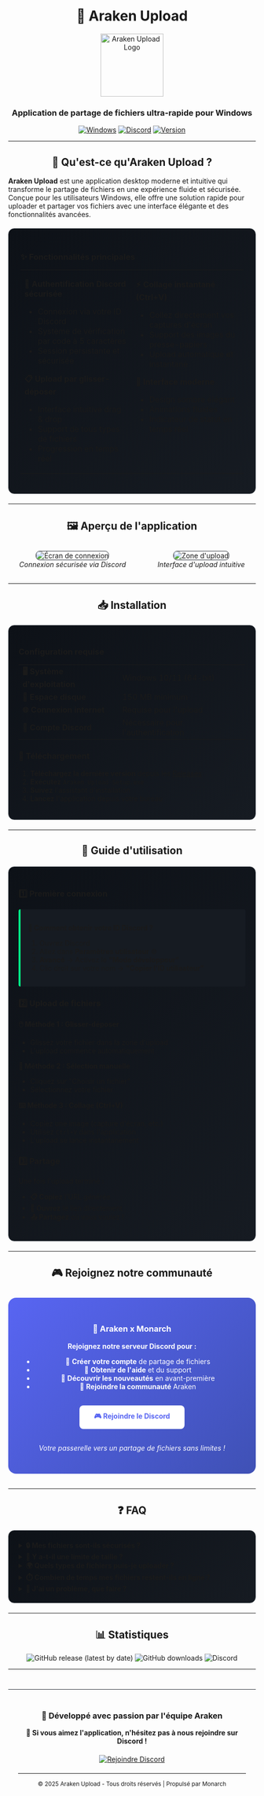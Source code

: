 <div align="center">

# 🚀 Araken Upload

<img src="https://media.discordapp.net/attachments/1335256190413701254/1394736969870999582/PR4qq6l.png?ex=6877e586&is=68769406&hm=7db86ed279e324efb7fbab4057b1d5b52ad44487dfb95409c7e46747e612abac&=" alt="Araken Upload Logo" width="128" height="128">

### Application de partage de fichiers ultra-rapide pour Windows

[![Windows](https://img.shields.io/badge/Windows-0078D6?style=for-the-badge&logo=windows&logoColor=white)](https://github.com/ArakenUpload/ArakenUploadApp/releases)
[![Discord](https://img.shields.io/badge/Discord-5865F2?style=for-the-badge&logo=discord&logoColor=white)](https://discord.gg/Banh6njXwZ)
[![Version](https://img.shields.io/badge/Version-1.0.0-00ff88?style=for-the-badge)](https://github.com/ArakenUpload/ArakenUploadApp/releases)

</div>

---

<div align="center">
  <h2>🎯 Qu'est-ce qu'Araken Upload ?</h2>
</div>

**Araken Upload** est une application desktop moderne et intuitive qui transforme le partage de fichiers en une expérience fluide et sécurisée. Conçue pour les utilisateurs Windows, elle offre une solution rapide pour uploader et partager vos fichiers avec une interface élégante et des fonctionnalités avancées.

<div style="background: linear-gradient(135deg, #0d1117 0%, #161b22 100%); border: 1px solid #30363d; border-radius: 12px; padding: 24px; margin: 20px 0;">

### ✨ Fonctionnalités principales

<table>
<tr>
<td width="50%" style="vertical-align: top;">

**🔐 Authentification Discord sécurisée**
- Connexion via votre ID Discord
- Système de vérification par code à 5 caractères
- Session persistante et sécurisée

**📋 Upload par glisser-déposer**
- Interface intuitive drag & drop
- Support de tous types de fichiers
- Progression en temps réel

</td>
<td width="50%" style="vertical-align: top;">

**⚡ Collage instantané (Ctrl+V)**
- Collez directement vos captures d'écran
- Support des images du presse-papiers
- Upload automatique et instantané

**🎨 Interface moderne**
- Design sombre élégant
- Animations fluides
- Indicateur de statut en temps réel

</td>
</tr>
</table>

</div>

---

<div align="center">
  <h2>🖼️ Aperçu de l'application</h2>
</div>

<div style="display: flex; justify-content: space-around; flex-wrap: wrap; gap: 20px; margin: 30px 0;">

<div style="text-align: center;">
<img src="https://media.discordapp.net/attachments/1335227509511557201/1394658001872359554/tlg2IkQ.png?ex=68779bfb&is=68764a7b&hm=1280fea4ce5c50e021215367390038081fe8161d35c21d4c174e519c2cf001ce&=" alt="Écran de connexion" style="border-radius: 8px; border: 1px solid #30363d;">
<br><em>Connexion sécurisée via Discord</em>
</div>

<div style="text-align: center;">
<img src="https://media.discordapp.net/attachments/1335227509511557201/1394688238203043890/E79038F3-A761-4CD1-AC5C-778571787107.png?ex=6877b824&is=687666a4&hm=48368e2575797daf55d099a1312244869046c0df82010358b54e9c3d56fc8a5b&=" alt="Zone d'upload" style="border-radius: 8px; border: 1px solid #30363d;">
<br><em>Interface d'upload intuitive</em>
</div>

</div>

---

<div align="center">
  <h2>📥 Installation</h2>
</div>

<div style="background: linear-gradient(135deg, #0d1117 0%, #161b22 100%); border: 1px solid #30363d; border-radius: 12px; padding: 20px; margin: 20px 0;">

### Configuration requise

<table style="width: 100%;">
<tr>
<td><strong>🖥️ Système d'exploitation</strong></td>
<td>Windows 10/11 (64-bit)</td>
</tr>
<tr>
<td><strong>💾 Espace disque</strong></td>
<td>150 MB minimum</td>
</tr>
<tr>
<td><strong>🌐 Connexion internet</strong></td>
<td>Requise pour l'upload</td>
</tr>
<tr>
<td><strong>💬 Compte Discord</strong></td>
<td>Nécessaire pour l'authentification</td>
</tr>
</table>

### 🔽 Téléchargement

1. **Téléchargez la dernière version** depuis les [Releases](https://github.com/ArakenUpload/ArakenUploadApp/releases)
2. **Exécutez** `Araken Upload Setup.exe`
3. **Suivez** l'assistant d'installation
4. **Lancez** l'application depuis votre bureau

</div>

---

<div align="center">
  <h2>🚀 Guide d'utilisation</h2>
</div>

<div style="background: linear-gradient(135deg, #0d1117 0%, #161b22 100%); border: 1px solid #30363d; border-radius: 12px; padding: 20px; margin: 20px 0;">

### 1️⃣ Première connexion

<div style="background: #161b22; border-left: 4px solid #00ff88; padding: 15px; margin: 10px 0; border-radius: 4px;">

**📝 Comment obtenir votre ID Discord ?**
1. Ouvrez Discord
2. Allez dans **Paramètres utilisateur** ⚙️
3. **Avancé** → Activez le **"Mode développeur"**
4. Clic droit sur votre nom → **"Copier l'ID utilisateur"**

</div>

### 2️⃣ Upload de fichiers

**🖱️ Méthode 1 : Glisser-déposer**
- Glissez votre fichier dans la zone d'upload
- L'upload commence automatiquement

**📁 Méthode 2 : Sélection manuelle**
- Cliquez sur "Choisir un fichier"
- Sélectionnez votre fichier

**⌨️ Méthode 3 : Collage (Ctrl+V)**
- Copiez une image (capture d'écran, etc.)
- Utilisez `Ctrl+V` dans l'application
- L'upload se lance instantanément

### 3️⃣ Partage

Une fois l'upload terminé :
- **📋 Copiez** l'URL générée
- **🔗 Ouvrez** le lien directement
- **📤 Partagez** où vous voulez !

</div>

---

<div align="center">
  <h2>🎮 Rejoignez notre communauté</h2>
</div>

<div style="background: linear-gradient(135deg, #5865F2 0%, #3F51B5 100%); border-radius: 16px; padding: 30px; text-align: center; color: white; margin: 30px 0;">

### 🤝 Araken x Monarch

**Rejoignez notre serveur Discord pour :**
- 🎫 **Créer votre compte** de partage de fichiers
- 💬 **Obtenir de l'aide** et du support
- 🚀 **Découvrir les nouveautés** en avant-première
- 👥 **Rejoindre la communauté** Araken

<div style="margin: 20px 0;">
<a href="https://discord.gg/Banh6njXwZ" style="background: #ffffff; color: #5865F2; padding: 12px 30px; border-radius: 8px; text-decoration: none; font-weight: bold; display: inline-block; margin: 10px;">
🎮 Rejoindre le Discord
</a>
</div>

*Votre passerelle vers un partage de fichiers sans limites !*

</div>

---

<div align="center">
  <h2>❓ FAQ</h2>
</div>

<div style="background: linear-gradient(135deg, #0d1117 0%, #161b22 100%); border: 1px solid #30363d; border-radius: 12px; padding: 20px; margin: 20px 0;">

<details>
<summary><strong>🔒 Mes fichiers sont-ils sécurisés ?</strong></summary>
<div style="margin-top: 10px; padding-left: 20px;">
Oui ! Tous les uploads sont sécurisés et l'authentification se fait via Discord. Vos fichiers sont protégés par la plateforme Monarch.
</div>
</details>

<details>
<summary><strong>📏 Y a-t-il une limite de taille ?</strong></summary>
<div style="margin-top: 10px; padding-left: 20px;">
Les limites dépendent de votre type de compte. Rejoignez notre Discord pour connaître les détails et upgrader votre compte.
</div>
</details>

<details>
<summary><strong>🌍 Quels types de fichiers puis-je uploader ?</strong></summary>
<div style="margin-top: 10px; padding-left: 20px;">
Tous types de fichiers sont supportés : images, vidéos, documents, archives, etc.
</div>
</details>

<details>
<summary><strong>⏱️ Combien de temps mes fichiers restent-ils en ligne ?</strong></summary>
<div style="margin-top: 10px; padding-left: 20px;">
La durée de conservation dépend de votre type de compte. Plus d'infos sur notre Discord !
</div>
</details>

<details>
<summary><strong>🐛 J'ai un problème, que faire ?</strong></summary>
<div style="margin-top: 10px; padding-left: 20px;">
Rejoignez notre Discord pour obtenir de l'aide rapide de notre équipe support !
</div>
</details>

</div>

---

<div align="center">
  <h2>📊 Statistiques</h2>
</div>

<div align="center">

![GitHub release (latest by date)](https://img.shields.io/github/v/release/ErrorNoName/ArakenUploadApp?style=for-the-badge&color=00ff88)
![GitHub downloads](https://img.shields.io/github/downloads/ErrorNoName/ArakenUploadApp/total?style=for-the-badge&color=00ff88)
![Discord](https://img.shields.io/discord/Banh6njXwZ?style=for-the-badge&label=Discord&color=5865F2)

</div>

---

<div align="center" style="margin-top: 40px; padding: 20px; border-top: 1px solid #30363d;">

### 💝 Développé avec passion par l'équipe Araken

**🌟 Si vous aimez l'application, n'hésitez pas à nous rejoindre sur Discord !**

<div style="margin: 20px 0;">
<a href="https://discord.gg/Banh6njXwZ">
<img src="https://img.shields.io/badge/Discord-Rejoindre%20maintenant-5865F2?style=for-the-badge&logo=discord&logoColor=white" alt="Rejoindre Discord">
</a>
</div>

---

<sub>© 2025 Araken Upload - Tous droits réservés | Propulsé par Monarch</sub>
